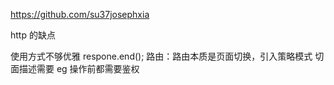 https://github.com/su37josephxia

http 的缺点

使用方式不够优雅 respone.end();
路由：路由本质是页面切换，引入策略模式
切面描述需要 eg 操作前都需要鉴权

